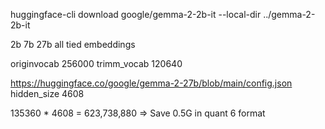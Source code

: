 huggingface-cli download google/gemma-2-2b-it --local-dir ../gemma-2-2b-it

2b 7b 27b all tied embeddings

originvocab 256000 
trimm_vocab 120640

https://huggingface.co/google/gemma-2-27b/blob/main/config.json
hidden_size 4608

135360 * 4608 = 623,738,880 => Save 0.5G in quant 6 format
